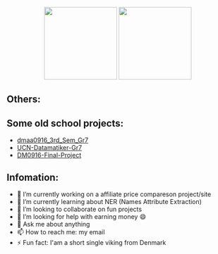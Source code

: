 <p align=center>
  <img height=165 src="https://github-readme-stats.vercel.app/api?username=mgandreasen&theme=dark&show_icons=true" />
  <img height=165 src="https://github-readme-streak-stats.herokuapp.com/?user=mgandreasen&theme=dark" />
</p>
<!--
## My Magento1/OpenMage modules:
-->

## Others:

## Some old school projects:
- [dmaa0916_3rd_Sem_Gr7](https://github.com/MGAndreasen/x_dmaa0916_3rd_Sem_Gr7)
- [UCN-Datamatiker-Gr7](https://github.com/MGAndreasen/x_UCN-Datamatiker-Gr7)
- [DM0916-Final-Project](https://github.com/MGAndreasen/x_DM0916-Final-Project)

## Infomation:
- 🔭 I’m currently working on a affiliate price compareson project/site
- 🌱 I’m currently learning about NER (Names Attribute Extraction)
- 👯 I’m looking to collaborate on fun projects
- 🤔 I’m looking for help with earning money 😄
- 💬 Ask me about anything
- 📫 How to reach me: my email
- ⚡ Fun fact: I'am a short single viking from Denmark

<!--
- 😄 Pronouns: ...
-->
